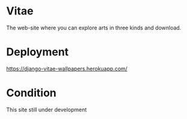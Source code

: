 # Vitae
The web-site where you can explore arts in three kinds and download.

# Deployment
https://django-vitae-wallpapers.herokuapp.com/

# Condition
This site still under development
